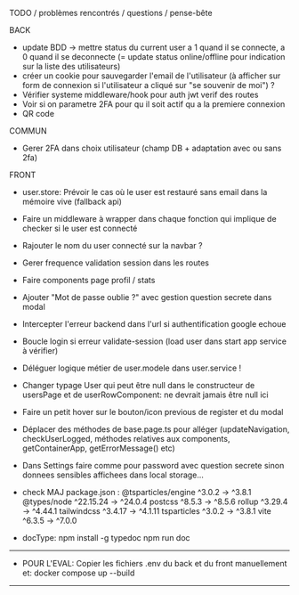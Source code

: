 TODO / problèmes rencontrés / questions / pense-bête

BACK

- update BDD -> mettre status du current user a 1 quand il se connecte, a 0 quand il se deconnecte (= update status online/offline pour indication sur la liste des utilisateurs)
- créer un cookie pour sauvegarder l'email de l'utilisateur (à afficher sur form de connexion si l'utilisateur a cliqué sur "se souvenir de moi") ?
- Vérifier systeme middleware/hook pour auth jwt verif des routes
- Voir si on parametre 2FA pour qu il soit actif qu a la premiere connexion
- QR code


COMMUN

- Gerer 2FA dans choix utilisateur (champ DB + adaptation avec ou sans 2fa)

FRONT

- user.store: Prévoir le cas où le user est restauré sans email dans la mémoire vive (fallback api)
- Faire un middleware à wrapper dans chaque fonction qui implique de checker si le user est connecté
- Rajouter le nom du user connecté sur la navbar ?
- Gerer frequence validation session dans les routes
- Faire components page profil / stats
- Ajouter "Mot de passe oublie ?" avec gestion question secrete dans modal
- Intercepter l'erreur backend dans l'url si authentification google echoue
- Boucle login si erreur validate-session (load user dans start app service à vérifier)
- Déléguer logique métier de user.modele dans user.service !
- Changer typage User qui peut être null dans le constructeur de usersPage et de userRowComponent: ne devrait jamais être null ici
- Faire un petit hover sur le bouton/icon previous de register et du modal
- Déplacer des méthodes de base.page.ts pour alléger (updateNavigation, checkUserLogged, méthodes relatives aux components,
getContainerApp, getErrorMessage() etc)
- Dans Settings faire comme pour password avec question secrete sinon donnees sensibles affichees dans local storage...

- check MAJ package.json :
 @tsparticles/engine         ^3.0.2  →   ^3.8.1
 @types/node              ^22.15.24  →  ^24.0.4
 postcss                     ^8.5.3  →   ^8.5.6
 rollup                     ^3.29.4  →  ^4.44.1
 tailwindcss                ^3.4.17  →  ^4.1.11
 tsparticles                 ^3.0.2  →   ^3.8.1
 vite                        ^6.3.5  →   ^7.0.0

- docType:	npm install -g typedoc
			npm run doc

------------------------------------------------------------------------
- POUR L'EVAL:
Copier les fichiers .env du back et du front manuellement et:
docker compose up --build
------------------------------------------------------------------------